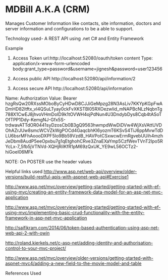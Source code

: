 # MDBill A.K.A (CRM)

Manages Customer Information like contacts, site information, doctors and server information and configurations to be a able to support.

Technology used- A REST API using .net C# and Entity Framework

Example
1. Access Token
url:http://localhost:52080/oauth/token
content Type: application/x-www-form-urlencoded
body:grant_type=password&username=jignesh&password=user123456

2. Access public API
http://localhost:52080/api/information/2

3. Access secure API
http://localhost:52080/api/information

Name: Authorization
Value:
Bearer hzgRsQw20RXssMOboByCyHDwD8CJJiGeMpzg28N3AsLiv7KKYpKGpFwADmHD82ltftx_vl4QSuLTyay0ckFvXKSTBl05RXOezwlid_mNAPBcNLzNqbnTg788X1CwEJ8jhvoVHmDoID9k1tOVWH4ojPdNun4U3DndybDys8Cqb4tASoTOfTPP1Ddy-KemgNJ-Gfx5S-trdwavATTdOR0441syDzosCb0B3gQ9563hwmpdWwDiDVw4WjXsVAttUVDOhAZrJUw8smcWCVZkWgPOCd4GaqcbhKl6yozmT6KSvS4TiJ6ppMvwTdDLU6bsrMFhAoooDXPF5Io9Bb59VzdB_HAVPotCSxwcwErmRgvebUUih4mzhJeDbm8AudP5eeOpxbu7g1qEtghohCRve3ZnaEXaYmp5CzfWevTVnT2Ipo5RYcLx-7_5fb5jVTNVd-XQHjRiIKfR1pM69zQxUK_YE9wL56OCTz2-hiGoeI06MFk

NOTE: On POSTER use the header values

Helpful links used
http://www.asp.net/web-api/overview/older-versions/build-restful-apis-with-aspnet-web-api#Exercise1

http://www.asp.net/mvc/overview/getting-started/getting-started-with-ef-using-mvc/creating-an-entity-framework-data-model-for-an-asp-net-mvc-application

http://www.asp.net/mvc/overview/getting-started/getting-started-with-ef-using-mvc/implementing-basic-crud-functionality-with-the-entity-framework-in-asp-net-mvc-application

http://saifikram.com/2014/06/token-based-authentication-using-asp-net-web-api-2-with-owin

http://roland.kierkels.net/c-asp-net/adding-identity-and-authorisation-control-to-your-mvc-project/

http://www.asp.net/mvc/overview/older-versions/getting-started-with-aspnet-mvc4/adding-a-new-field-to-the-movie-model-and-table

References Used


